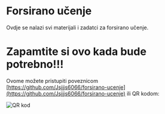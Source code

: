 # Forsirano učenje

Ovdje se nalazi svi materijali i zadatci za forsirano učenje.

# Zapamtite si ovo kada bude potrebno!!!

Ovome možete pristupiti poveznicom [https://github.com/Jsjjjs6066/forsirano-ucenje](https://github.com/Jsjjjs6066/forsirano-ucenje) ili QR kodom:

![QR kod](https://api.qrserver.com/v1/create-qr-code/?data=https://github.com/Jsjjjs6066/forsirano-ucenje&size=200x200)

